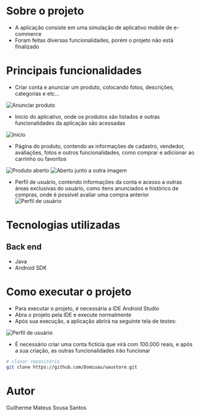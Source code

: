 # Sobre o projeto

- A aplicação consiste em uma simulação de aplicativo mobile de e-commerce
- Foram feitas diversas funcionalidades, porém o projeto não está finalizado


# Principais funcionalidades
- Criar conta e anunciar um produto, colocando fotos, descrições, categorias e etc...

![Anunciar produto](https://github.com/Domiuau/uaustore/blob/master/Assets/store1.png) 

- Inicio do aplicativo, onde os produtos são listados e outras funcionalidades da aplicação são acessadas

![Inicio](https://github.com/Domiuau/uaustore/blob/master/Assets/store2.png) 

- Página do produto, contendo as informações de cadastro, vendedor, avaliações, fotos e outros funcionalidades, como comprar e adicionar ao carrinho ou favoritos

![Produto aberto](https://github.com/Domiuau/uaustore/blob/master/Assets/store3.png)
![Aberto junto a outra imagem](https://github.com/Domiuau/uaustore/blob/master/Assets/store4.png) 

- Perfil de usuário, contendo informações da conta e acesso a outras áreas exclusivas do usuário, como itens anunciados e histórico de compras, onde é possivel avaliar uma compra anterior
![Perfil de usuário](https://github.com/Domiuau/uaustore/blob/master/Assets/store5.png) 


# Tecnologias utilizadas
## Back end
- Java
- Android SDK

# Como executar o projeto

- Para executar o projeto, é necessária a IDE Android Studio
- Abra o projeto pela IDE e execute normalmente
- Após sua execução, a aplicação abrirá na seguinte tela de testes:

![Perfil de usuário](https://github.com/Domiuau/uaustore/blob/master/Assets/store6.png) 

- É necessário criar uma conta fictícia que virá com 100.000 reais, e após a sua criação, as outras funcionalidades irão funcionar


```bash
# clonar repositório
git clone https://github.com/Domiuau/uaustore.git
```

# Autor

Guilherme Mateus Sousa Santos
